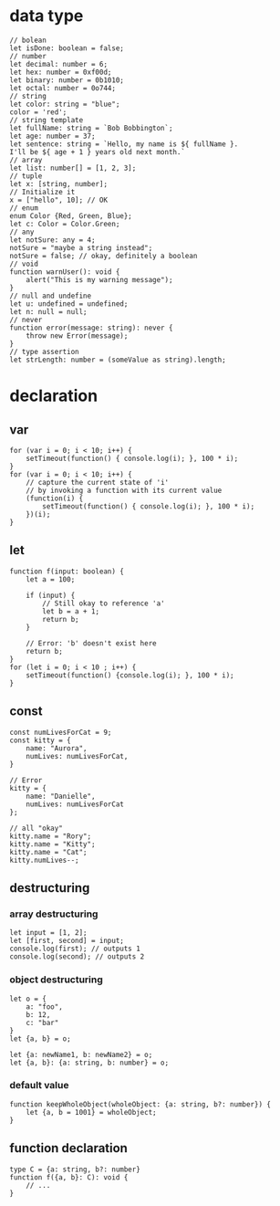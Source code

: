 # data type

    // bolean
    let isDone: boolean = false;
    // number
    let decimal: number = 6;
    let hex: number = 0xf00d;
    let binary: number = 0b1010;
    let octal: number = 0o744;
    // string
    let color: string = "blue";
    color = 'red';
    // string template
    let fullName: string = `Bob Bobbington`;
    let age: number = 37;
    let sentence: string = `Hello, my name is ${ fullName }.
    I'll be ${ age + 1 } years old next month.`
    // array
    let list: number[] = [1, 2, 3];
    // tuple
    let x: [string, number];
    // Initialize it
    x = ["hello", 10]; // OK
    // enum
    enum Color {Red, Green, Blue};
    let c: Color = Color.Green;
    // any
    let notSure: any = 4;
    notSure = "maybe a string instead";
    notSure = false; // okay, definitely a boolean
    // void
    function warnUser(): void {
        alert("This is my warning message");
    }
    // null and undefine
    let u: undefined = undefined;
    let n: null = null;
    // never
    function error(message: string): never {
        throw new Error(message);
    }
    // type assertion
    let strLength: number = (someValue as string).length;

# declaration

## var

    for (var i = 0; i < 10; i++) {
        setTimeout(function() { console.log(i); }, 100 * i);
    }
    for (var i = 0; i < 10; i++) {
        // capture the current state of 'i'
        // by invoking a function with its current value
        (function(i) {
            setTimeout(function() { console.log(i); }, 100 * i);
        })(i);
    }

## let

    function f(input: boolean) {
        let a = 100;

        if (input) {
            // Still okay to reference 'a'
            let b = a + 1;
            return b;
        }

        // Error: 'b' doesn't exist here
        return b;
    }
    for (let i = 0; i < 10 ; i++) {
        setTimeout(function() {console.log(i); }, 100 * i);
    }

## const

    const numLivesForCat = 9;
    const kitty = {
        name: "Aurora",
        numLives: numLivesForCat,
    }

    // Error
    kitty = {
        name: "Danielle",
        numLives: numLivesForCat
    };

    // all "okay"
    kitty.name = "Rory";
    kitty.name = "Kitty";
    kitty.name = "Cat";
    kitty.numLives--;


## destructuring

### array destructuring

    let input = [1, 2];
    let [first, second] = input;
    console.log(first); // outputs 1
    console.log(second); // outputs 2

### object destructuring

    let o = {
        a: "foo",
        b: 12,
        c: "bar"
    }
    let {a, b} = o;

    let {a: newName1, b: newName2} = o;
    let {a, b}: {a: string, b: number} = o;

### default value

    function keepWholeObject(wholeObject: {a: string, b?: number}) {
        let {a, b = 1001} = wholeObject;
    }

## function declaration

    type C = {a: string, b?: number}
    function f({a, b}: C): void {
        // ...
    }
